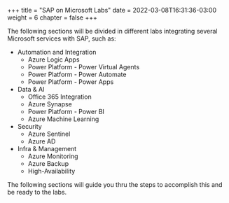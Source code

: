 +++
title = "SAP on Microsoft Labs"
date = 2022-03-08T16:31:36-03:00
weight = 6
chapter = false
+++

The following sections will be divided in different labs integrating several Microsoft services with SAP, such as: 

- Automation and Integration
    - Azure Logic Apps
    - Power Platform - Power Virtual Agents
    - Power Platform - Power Automate
    - Power Platform - Power Apps
- Data & AI
    - Office 365 Integration
    - Azure Synapse
    - Power Platform - Power BI
    - Azure Machine Learning
- Security 
    - Azure Sentinel 
    - Azure AD
- Infra & Management
    - Azure Monitoring
    - Azure Backup
    - High-Availability

The following sections will guide you thru the steps to accomplish this and be ready to the labs. 
